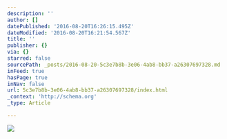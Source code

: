 ```yaml
---
description: ''
author: []
datePublished: '2016-08-20T16:26:15.495Z'
dateModified: '2016-08-20T16:21:54.567Z'
title: ''
publisher: {}
via: {}
starred: false
sourcePath: _posts/2016-08-20-5c3e7b8b-3e06-4ab8-bb37-a26307697328.md
inFeed: true
hasPage: true
inNav: false
url: 5c3e7b8b-3e06-4ab8-bb37-a26307697328/index.html
_context: 'http://schema.org'
_type: Article

---
```

![](https://the-grid-user-content.s3-us-west-2.amazonaws.com/f3304e6a-eeff-4d52-9235-f0ad68c766bd.jpg)